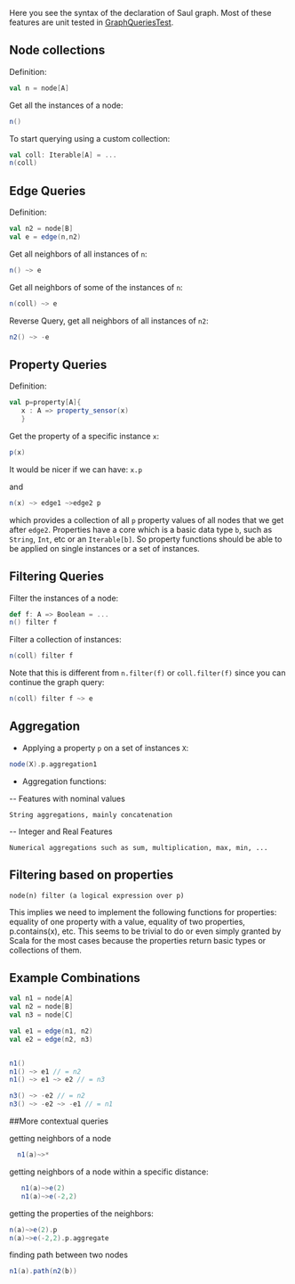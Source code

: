 Here you see the syntax of the declaration of Saul graph. Most of these features are unit tested in [GraphQueriesTest](https://github.com/IllinoisCogComp/saul/blob/master/saul-examples/src/test/scala/edu/illinois/cs/cogcomp/saulexamples/datamodel/GraphQueriesTest.scala).

## Node collections

Definition:
```scala
val n = node[A]
```

Get all the instances of a node:
```scala
n()
```

To start querying using a custom collection:
```scala
val coll: Iterable[A] = ...
n(coll)
```

## Edge Queries

Definition:
```scala
val n2 = node[B]
val e = edge(n,n2)
```

Get all neighbors of all instances of `n`:
```scala
n() ~> e
```

Get all neighbors of some of the instances of `n`:
```scala
n(coll) ~> e
```

Reverse Query, get all neighbors of all instances of `n2`:
```scala
n2() ~> -e
```

## Property Queries

Definition:
```scala
val p=property[A]{
   x : A => property_sensor(x)
   }
```
Get the property of a specific instance `x`:
```scala
p(x)
```
It would be nicer if we can have:
`x.p`

and

```scala
n(x) ~> edge1 ~>edge2 p
```
which provides a collection of all `p` property values of all nodes that we get after `edge2`.
Properties have a core which is a basic data type `b`, such as `String`, `Int`, etc or an `Iterable[b]`.
So property functions should be able to be applied on single  instances or a set of instances.

## Filtering Queries
Filter the instances of a node:
```scala
def f: A => Boolean = ...
n() filter f
```
Filter a collection of instances:
```scala
n(coll) filter f
```
Note that this is different from `n.filter(f)` or `coll.filter(f)` since you can continue the graph query:
```scala
n(coll) filter f ~> e
```

## Aggregation
- Applying a property `p` on a set of instances `X`:
```scala
node(X).p.aggregation1
```
- Aggregation functions:

 -- Features with nominal values

    String aggregations, mainly concatenation

 -- Integer and Real Features

    Numerical aggregations such as sum, multiplication, max, min, ...

## Filtering based on properties

`node(n) filter (a logical expression over p)`

This implies we need to implement the following functions for properties:
equality of one property with a value, equality of two properties, p.contains(x), etc. This seems to be trivial to do or even simply granted by Scala for the most cases because the properties return basic types or collections of them.

## Example Combinations
```scala
val n1 = node[A]
val n2 = node[B]
val n3 = node[C]

val e1 = edge(n1, n2)
val e2 = edge(n2, n3)


n1()
n1() ~> e1 // = n2
n1() ~> e1 ~> e2 // = n3

n3() ~> -e2 // = n2
n3() ~> -e2 ~> -e1 // = n1
```
##More contextual queries

 getting neighbors of a node
   ```scala
     n1(a)~>*
   ```
getting neighbors of a node within a specific distance:

```scala
   n1(a)~>e(2)
   n1(a)~>e(-2,2)

```
 getting the properties of the neighbors:

```scala
n(a)~>e(2).p
n(a)~>e(-2,2).p.aggregate

```

finding path between two nodes

```scala
n1(a).path(n2(b))
```
